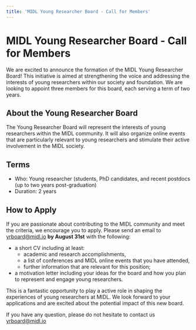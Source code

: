 ```yaml
---
title: 'MIDL Young Researcher Board - Call for Members'
---
```

# MIDL Young Researcher Board - Call for Members

We are excited to announce the formation of the MIDL Young Researcher Board! This initiative is aimed at strengthening the voice and addressing the interests of young researchers within our society and foundation. We are looking to appoint three members for this board, each serving a term of two years.

## About the Young Researcher Board

The Young Researcher Board will represent the interests of young researchers within the MIDL community. It will also organize online events that are particularly relevant to young researchers and stimulate their active involvement in the MIDL society.

## Terms

* Who: Young researcher (students, PhD candidates, and recent postdocs (up to two years post-graduation)
* Duration: 2 years

## How to Apply

If you are passionate about contributing to the MIDL community and meet the criteria, we encourage you to apply. Please send an email to [yrboard@midl.io](mailto:yrboard@midl.io) **by August 31st** with the following:

* a short CV including at least:
    - academic and research accomplishments,
    - a list of conferences and MIDL online events that you have attended,
    - further information that are relevant for this position;
* a motivation letter including your ideas for the board and how you plan to represent and engage young researchers.

This is a fantastic opportunity to play a active role in shaping the experiences of young researchers at MIDL. We look forward to your applications and are excited about the potential impact of this new board.

If you have any question, please do not hesitate to contact us [yrboard@midl.io](mailto:yrboard@midl.io)